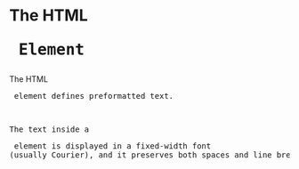 # The HTML <pre> Element
The HTML <pre> element defines preformatted text.

The text inside a <pre> element is displayed in a fixed-width font (usually Courier), and it preserves both spaces and line breaks: